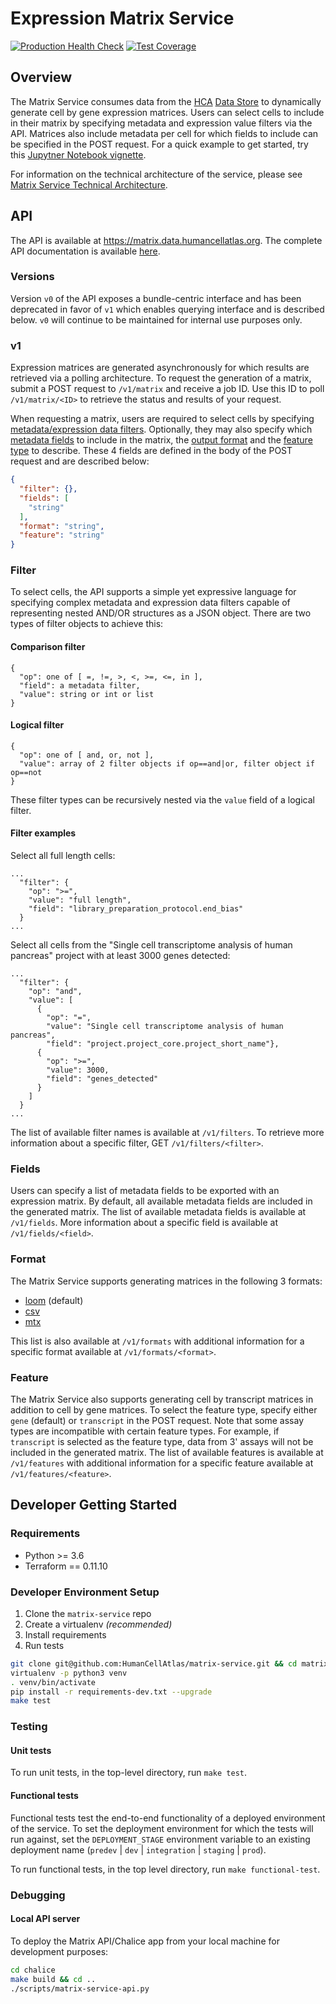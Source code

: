# Expression Matrix Service

[![Production Health Check](https://status.data.humancellatlas.org/service/matrix-health-check-prod.svg)](https://matrix.data.humancellatlas.org/)
[![Test Coverage](https://codecov.io/gh/HumanCellAtlas/matrix-service/branch/master/graph/badge.svg)](https://codecov.io/gh/HumanCellAtlas/matrix-service)

## Overview

The Matrix Service consumes data from the [HCA](https://prod.data.humancellatlas.org/)
[Data Store](https://github.com/HumanCellAtlas/data-store) to dynamically generate cell by gene expression matrices.
Users can select cells to include in their matrix by specifying metadata and expression value filters via the API.
Matrices also include metadata per cell for which fields to include can be specified in the POST request. For a quick
example to get started, try this
[Jupytner Notebook vignette](https://github.com/HumanCellAtlas/matrix-service/blob/master/docs/HCA%20Matrix%20Service%20to%20Scanpy.ipynb).

For information on the technical architecture of the service, please see
[Matrix Service Technical Architecture](https://allspark.dev.data.humancellatlas.org/HumanCellAtlas/matrix-service/wikis/Technical-Architecture).

## API

The API is available at https://matrix.data.humancellatlas.org. The complete API documentation is available [here](https://matrix.data.humancellatlas.org).

### Versions

Version `v0` of the API exposes a bundle-centric interface and has been deprecated in favor of `v1` which enables
querying interface and is described below. `v0` will continue to be maintained for internal use purposes only.

### v1

Expression matrices are generated asynchronously for which results are retrieved via a polling architecture.
To request the generation of a matrix, submit a POST request to `/v1/matrix` and receive a job ID. Use this ID to poll
`/v1/matrix/<ID>` to retrieve the status and results of your request. 

When requesting a matrix, users are required to select cells by specifying [metadata/expression data filters](#Filter).
Optionally, they may also specify which [metadata fields](#Fields) to include in the matrix, the
[output format](#Format) and the [feature type](#Feature) to describe. These 4 fields are defined in the body of the
POST request and are described below:
```json
{
  "filter": {},
  "fields": [
    "string"
  ],
  "format": "string",
  "feature": "string"
}
```
### Filter

To select cells, the API supports a simple yet expressive language for specifying complex metadata and expression data
filters capable of representing nested AND/OR structures as a JSON object. There are two types of filter objects to
achieve this:

#### Comparison filter
```
{
  "op": one of [ =, !=, >, <, >=, <=, in ],
  "field": a metadata filter,
  "value": string or int or list
}
```

#### Logical filter
```
{
  "op": one of [ and, or, not ],
  "value": array of 2 filter objects if op==and|or, filter object if op==not
}
```

These filter types can be recursively nested via the `value` field of a logical filter.

#### Filter examples

Select all full length cells:
```
...
  "filter": {
    "op": ">=",
    "value": "full length",
    "field": "library_preparation_protocol.end_bias"
  }
...
```

Select all cells from the "Single cell transcriptome analysis of human pancreas" project with at least 3000 genes
detected:
```
...
  "filter": {
    "op": "and",
    "value": [
      {
        "op": "=",
        "value": "Single cell transcriptome analysis of human pancreas",
        "field": "project.project_core.project_short_name"},
      {
        "op": ">=",
        "value": 3000,
        "field": "genes_detected"
      }
    ]
  }
...
```

The list of available filter names is available at `/v1/filters`. To retrieve more information about a specific filter,
GET `/v1/filters/<filter>`.

### Fields

Users can specify a list of metadata fields to be exported with an expression matrix. By default,
all available metadata fields are included in the generated matrix. The list of available metadata
fields is available at `/v1/fields`. More information about a specific field is available at `/v1/fields/<field>`.

### Format

The Matrix Service supports generating matrices in the following 3 formats:

- [loom](http://loompy.org/) (default)
- [csv](https://en.wikipedia.org/wiki/Comma-separated_values)
- [mtx](https://math.nist.gov/MatrixMarket/formats.html)

This list is also available at `/v1/formats` with additional information for a specific format available at
`/v1/formats/<format>`.

### Feature

The Matrix Service also supports generating cell by transcript matrices in addition to cell by gene matrices. To select
the feature type, specify either `gene` (default) or `transcript` in the POST request. Note that some assay types are
incompatible with certain feature types. For example, if `transcript` is selected as the feature type, data from 3'
assays will not be included in the generated matrix. The list of available features is available at `/v1/features` with
additional information for a specific feature available at `/v1/features/<feature>`.

## Developer Getting Started

### Requirements

- Python >= 3.6
- Terraform == 0.11.10

### Developer Environment Setup

1. Clone the ``matrix-service`` repo
1. Create a virtualenv _(recommended)_ 
1. Install requirements
1. Run tests

```bash
git clone git@github.com:HumanCellAtlas/matrix-service.git && cd matrix-service
virtualenv -p python3 venv
. venv/bin/activate
pip install -r requirements-dev.txt --upgrade
make test
```

### Testing

#### Unit tests

To run unit tests, in the top-level directory, run `make test`.

#### Functional tests

Functional tests test the end-to-end functionality of a deployed environment of the service. To set the deployment
environment for which the tests will run against, set the ``DEPLOYMENT_STAGE`` environment variable to an existing
deployment name (``predev`` | ``dev`` | ``integration`` | ``staging`` | ``prod``).

To run functional tests, in the top level directory, run `make functional-test`.

### Debugging

#### Local API server

To deploy the Matrix API/Chalice app from your local machine for development purposes:

```bash
cd chalice
make build && cd ..
./scripts/matrix-service-api.py
```
